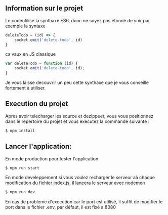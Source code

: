 ## Information sur le projet
Le codeutilise la synthaxe ES6, donc ne soyez pas etonné de voir par exemple la syntaxe

```js
deleteTodo = (id) => {
    socket.emit('delete-todo', id)
}
```

ca vaux en JS classique 
```js
var deleteTodo = function (id) {
    socket.emit('delete-todo', id);
}
```

Je vous laisse decouvrir un peu cette synthaxe que je vous conseille fortement à utiliser.

## Execution du projet
Apres avoir telecharger les source et dezippeer, vous vous positionnez dans le repertoire du projet et vous executez la commande suivante :
```sh
$ npm install 
```

## Lancer l'application:

En mode production pour tester l'application

```sh
$ npm run start
```

En mode develeppement si vous voulez recharger le serveur aà chaque modification du fichier index.js, il lancera le serveur avec nodemon
```sh
$ npm run dev
```

En cas de probleme d'execution car le port est utilisé, il suffit de modifier le port dans le fichier .env, par défaut, il est fixé à 8080